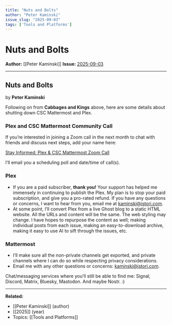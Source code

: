 ```yaml
---
title: "Nuts and Bolts"
author: "Peter Kaminski"
issue_slug: "2025-09-03"
tags: ['Tools and Platforms']
---
```


# Nuts and Bolts

**Author:** [[Peter Kaminski]]
**Issue:** [2025-09-03](https://plex.collectivesensecommons.org/2025-09-03/)

---

## Nuts and Bolts
by **Peter Kaminski**

Following on from **Cabbages and Kings** above, here are some details about shutting down CSC Mattermost and Plex.

### Plex and CSC Mattermost Community Call
If you’re interested in joining a Zoom call in the next month to chat with friends and discuss next steps, add your name here:

[Stay Informed: Plex & CSC Mattermost Zoom Call](https://forms.gle/b5M5oxcD7LiARZ5X8)

I’ll email you a scheduling poll and date/time of call(s).

### Plex
- If you are a paid subscriber, **thank you!** Your support has helped me immensely in continuing to publish the Plex. My plan is to stop your paid subscription, and give you a pro-rated refund. If you have any questions or concerns, I want to hear from you, email me at [kaminski@istori.com](mailto:kaminski@istori.com).
- At some point, I’ll convert Plex from a live Ghost blog to a static HTML website. All the URLs and content will be the same. The web styling may change. I have hopes to repurpose the content as well; making individual posts from each issue, making an easy-to-download archive, making it easy to use AI to sift through the issues, etc.

### Mattermost
- I’ll make sure all the non-private channels get exported, and private channels where I can do so while respecting privacy considerations.
- Email me with any other questions or concerns: [kaminski@istori.com](mailto:kaminski@istori.com).

Chat/messaging services where you’ll still be able to find me: Signal, Discord, Matrix, Bluesky, Mastodon. And maybe Nostr. :)

---

**Related:**
- [[Peter Kaminski]] (author)
- [[2025]] (year)
- Topics: [[Tools and Platforms]]

